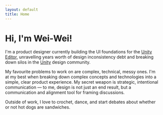 ```yaml
---
layout: default
title: Home
---
```


# Hi, I'm Wei-Wei!

I'm a product designer currently building the UI foundations for the [Unity Editor](https://unity.com/products/unity-platform), unravelling years worth of design inconsistency debt and breaking down silos in the [Unity](https://unity.com/) design community.

My favourite problems to work on are complex, technical, messy ones. I'm at my best when breaking down complex concepts and technologies into a simple, clear product experience. My secret weapon is strategic, intentional communication &mdash; to me, design is not just an end result, but a communication and alignment tool for framing discussions.

Outside of work, I love to crochet, dance, and start debates about whether or not hot dogs are sandwiches.
